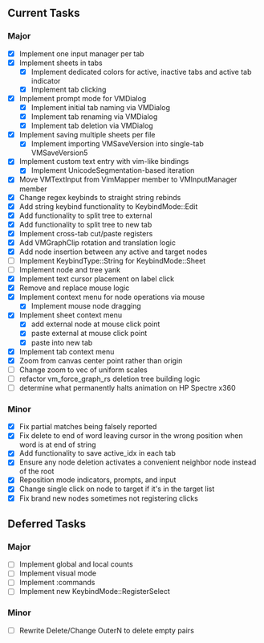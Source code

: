 ## Current Tasks
### Major
- [x] Implement one input manager per tab
- [x] Implement sheets in tabs
    - [x] Implement dedicated colors for active, inactive tabs and active tab indicator
    - [x] Implement tab clicking
- [x] Implement prompt mode for VMDialog
    - [x] Implement initial tab naming via VMDialog
    - [x] Implement tab renaming via VMDialog
    - [x] Implement tab deletion via VMDialog
- [x] Implement saving multiple sheets per file
    - [x] Implement importing VMSaveVersion into single-tab VMSaveVersion5
- [x] Implement custom text entry with vim-like bindings
    - [x] Implement UnicodeSegmentation-based iteration
- [x] Move VMTextInput from VimMapper member to VMInputManager member
- [x] Change regex keybinds to straight string rebinds
- [x] Add string keybind functionality to KeybindMode::Edit
- [x] Add functionality to split tree to external
- [x] Add functionality to split tree to new tab
- [x] Implement cross-tab cut/paste registers 
- [x] Add VMGraphClip rotation and translation logic
- [x] Add node insertion between any active and target nodes
- [ ] Implement KeybindType::String for KeybindMode::Sheet
- [ ] Implement node and tree yank
- [x] Implement text cursor placement on label click
- [x] Remove and replace mouse logic
- [x] Implement context menu for node operations via mouse
    - [x] Implement mouse node dragging
- [x] Implement sheet context menu
    - [x] add external node at mouse click point
    - [x] paste external at mouse click point
    - [x] paste into new tab
- [x] Implement tab context menu
- [x] Zoom from canvas center point rather than origin
- [ ] Change zoom to vec of uniform scales
- [ ] refactor vm_force_graph_rs deletion tree building logic
- [ ] determine what permanently halts animation on HP Spectre x360

### Minor
- [x] Fix partial matches being falsely reported
- [x] Fix delete to end of word leaving cursor in the wrong position when word is at end of string
- [x] Add functionality to save active_idx in each tab
- [x] Ensure any node deletion activates a convenient neighbor node instead of the root
- [x] Reposition mode indicators, prompts, and input
- [x] Change single click on node to target if it's in the target list
- [x] Fix brand new nodes sometimes not registering clicks

## Deferred Tasks
### Major
- [ ] Implement global and local counts
- [ ] Implement visual mode
- [ ] Implement :commands
- [ ] Implement new KeybindMode::RegisterSelect

### Minor
- [ ] Rewrite Delete/Change OuterN to delete empty pairs